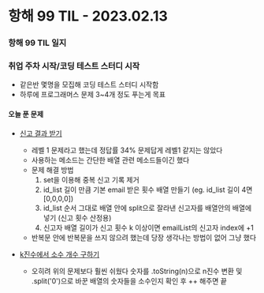 # 항해 99 TIL - 2023.02.13

### 항해 99 TIL 일지

### 취업 주차 시작/코딩 테스트 스터디 시작

- 같은반 몇명을 모집해 코딩 테스트 스터디 시작함
- 하루에 프로그래머스 문제 3~4개 정도 푸는게 목표

#### 오늘 푼 문제

- [신고 결과 받기](https://school.programmers.co.kr/learn/courses/30/lessons/92334)

  - 레벨 1 문제라고 했는데 정답률 34% 문제답게 레벨1 같지는 않았다
  - 사용하는 메소드는 간단한 배열 관련 메소드들이긴 했다
  - 문제 해결 방법
    1. set을 이용해 중복 신고 기록 제거
    2. id_list 길이 만큼 기본 email 받은 횟수 배열 만들기 (eg. id_list 길이 4면 [0,0,0,0])
    3. id_list 순서 그대로 배열 안에 split으로 잘라낸 신고자를 배열안의 배열에 넣기 (신고 횟수 산정용)
    4. 신고자 배열 길이가 신고 횟수 k 이상이면 emailList의 신고자 index에 +1
  - 반복문 안에 반복문을 쓰지 않으려 했는데 당장 생각나는 방법이 없어 그냥 했다

- [k진수에서 소수 개수 구하기](https://school.programmers.co.kr/learn/courses/30/lessons/92335)
  - 오히려 위의 문제보다 훨씬 쉬웠다 숫자를 .toString(n)으로 n진수 변환 및 .split('0')으로 바꾼 배열의 숫자들을 소수인지 확인 후 ++ 해주면 끝
